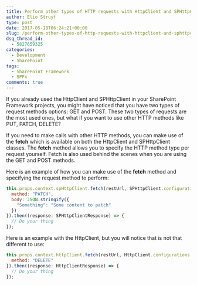 ```yaml
---
title: Perform other types of HTTP requests with HttpClient and SPHttpClient in SPFx projects
author: Elio Struyf
type: post
date: 2017-05-18T06:24:21+00:00
slug: /perform-other-types-of-http-requests-with-httpclient-and-sphttpclient-in-spfx-projects/
dsq_thread_id:
  - 5827659325
categories:
  - Development
  - SharePoint
tags:
  - SharePoint Framework
  - SPFx
comments: true
---
```


If you already used the HttpClient and SPHttpClient in your SharePoint Framework projects, you might have noticed that you have two types of request methods options: GET and POST. These two types of requests are the most used ones, but what if you want to use other HTTP methods like PUT, PATCH, DELETE?

If you need to make calls with other HTTP methods, you can make use of the **fetch** which is available on both the HttpClient and SPHttpClient classes. The **fetch** method allows you to specify the HTTP method type per request yourself. Fetch is also used behind the scenes when you are using the GET and POST methods.

Here is an example of how you can make use of the **fetch** method and specifying the request method to perform:

```javascript
this.props.context.spHttpClient.fetch(restUrl, SPHttpClient.configurations.v1, {
  method: "PATCH",
  body: JSON.stringify({
    "Something": "Some content to patch"
  })
}).then((response: SPHttpClientResponse) => { 
  // Do your thing
});
```

Here is an example with the HttpClient, but you will notice that is not that different to use:

```javascript
this.props.context.httpClient.fetch(restUrl, HttpClient.configurations.v1, {
  method: "DELETE"
}).then((response: HttpClientResponse) => { 
  // Do your thing
});
```
